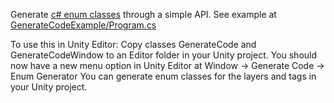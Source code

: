 Generate [c# enum classes](https://msdn.microsoft.com/en-us/library/sbbt4032.aspx) through a simple API. See example at [GenerateCodeExample/Program.cs](https://github.com/Mtihc/Generate-Code-For-Unity/blob/master/GenerateCodeExample/Program.cs)

To use this in Unity Editor:
Copy classes GenerateCode and GenerateCodeWindow to an Editor folder in your Unity project.
You should now have a new menu option in Unity Editor at Window -> Generate Code -> Enum Generator
You can generate enum classes for the layers and tags in your Unity project.